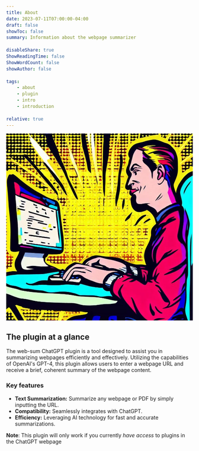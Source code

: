 ```yaml
---
title: About
date: 2023-07-11T07:00:00-04:00
draft: false
showToc: false
summary: Information about the webpage summarizer

disableShare: true
ShowReadingTime: false
ShowWordCount: false
showAuthor: false

tags:
    - about
    - plugin
    - intro
    - introduction

relative: true
---
```


![](images/coding-website.jpg)

## The plugin at a glance

The web-sum ChatGPT plugin is a tool designed to assist you in summarizing webpages efficiently and effectively. Utilizing the capabilities of OpenAI's GPT-4, this plugin allows users to enter a webpage URL and receive a brief, coherent summary of the webpage content.

### Key features

- **Text Summarization:** Summarize any webpage or PDF by simply inputting the URL.
- **Compatibility:** Seamlessly integrates with ChatGPT.
- **Efficiency:** Leveraging AI technology for fast and accurate summarizations.

**Note**: This plugin will only work if you currently *have access* to plugins in the ChatGPT webpage